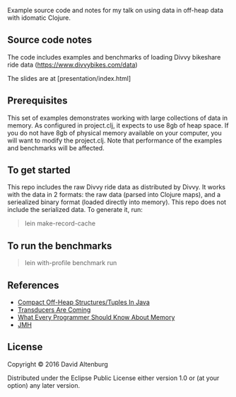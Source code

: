 Example source code and notes for my talk on using data in off-heap data with idomatic Clojure.

## Source code notes

The code includes examples and benchmarks of loading Divvy bikeshare ride data (https://www.divvybikes.com/data)

The slides are at [presentation/index.html]

## Prerequisites

This set of examples demonstrates working with large collections of data in memory. As configured in project.clj, it expects to use 8gb of heap space. If you do not have 8gb of physical memory available on your computer, you will want to modify the project.clj. Note that performance of the examples and benchmarks will be affected.

## To get started

This repo includes the raw Divvy ride data as distributed by Divvy. It works with the data in 2 formats: the raw data (parsed into Clojure maps), and a seriealized binary format (loaded directly into memory). This repo does not include the serialized data. To generate it, run:

> lein make-record-cache

## To run the benchmarks

> lein with-profile benchmark run

## References
  * [Compact Off-Heap Structures/Tuples In Java](http://mechanical-sympathy.blogspot.com/2012/10/compact-off-heap-structurestuples-in.html)
  * [Transducers Are Coming](http://blog.cognitect.com/blog/2014/8/6/transducers-are-coming)
  * [What Every Programmer Should Know About Memory](https://www.akkadia.org/drepper/cpumemory.pdf)
  * [JMH](http://openjdk.java.net/projects/code-tools/jmh/)

## License

Copyright © 2016 David Altenburg

Distributed under the Eclipse Public License either version 1.0 or (at
your option) any later version.
